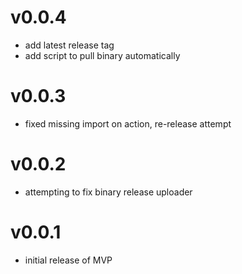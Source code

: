 # v0.0.4
- add latest release tag
- add script to pull binary automatically
# v0.0.3
- fixed missing import on action, re-release attempt
# v0.0.2
- attempting to fix binary release uploader
# v0.0.1
- initial release of MVP